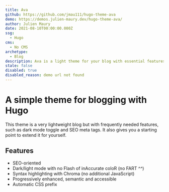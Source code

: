 ```yaml
---
title: Ava
github: https://github.com/jmau111/hugo-theme-ava
demo: https://demos.julien-maury.dev/hugo-theme-ava/
author: Julien Maury
date: 2021-08-10T00:00:00.000Z
ssg:
  - Hugo
cms:
  - No CMS
archetype:
  - Blog
description: Ava is a light theme for your blog with essential features you might dig in.
stale: false
disabled: true
disabled_reason: demo url not found
---
```


# A simple theme for blogging with Hugo

This theme is a very lightweight blog but with frequently needed features, such as dark mode toggle and SEO meta tags. It also gives you a starting point to extend it for yourself.

## Features

* SEO-oriented
* Dark/light mode with no Flash of inAccurate coloR (no FART ^^)
* Syntax highlighting with Chroma (no additional JavaScript)  
* Progressively enhanced, semantic and accessible  
* Automatic CSS prefix

